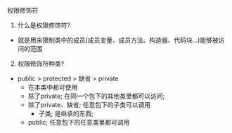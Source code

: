 权限修饰符
1. 什么是权限修饰符?
- 就是用来限制类中的成员(成员变量、成员方法、构造器、代码块...)能够被访问的范围

2. 权限修饰符种类? 
- public > protected > 缺省 > private
    - 在本类中都可使用
    - 除了private; 在同一个包下的其他类里都可以访问;
    - 除了private、缺省; 任意包下的子类可以调用
      - 子类; 是继承的东西;
    - public; 任意包下的任意类里都可调用

